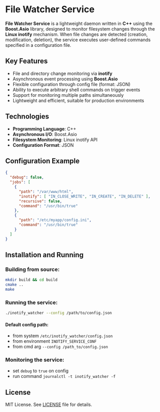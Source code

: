 # File Watcher Service

**File Watcher Service** is a lightweight daemon written in **C++** using the **Boost.Asio** library, designed to monitor filesystem changes through the **Linux inotify** mechanism. When file changes are detected (creation, modification, deletion), the service executes user-defined commands specified in a configuration file.

## Key Features

- File and directory change monitoring via **inotify**
- Asynchronous event processing using **Boost.Asio**
- Flexible configuration through config file (format: JSON)
- Ability to execute arbitrary shell commands on trigger events
- Support for monitoring multiple paths simultaneously
- Lightweight and efficient, suitable for production environments

## Technologies

- **Programming Language**: C++
- **Asynchronous I/O**: Boost.Asio
- **Filesystem Monitoring**: Linux inotify API
- **Configuration Format**: JSON

## Configuration Example

```json
{
  "debug": false,
  "jobs": [
    {
      "path": "/var/www/html",
      "inotify": [ "IN_CLOSE_WRITE", "IN_CREATE", "IN_DELETE" ],
      "recursive": false,
      "command": "/usr/bin/true"
    },
    {
      "path": "/etc/myapp/config.ini",
      "command": "/usr/bin/true"
    }
  ]
}
```

## Installation and Running

### Building from source:

```bash
mkdir build && cd build
cmake ..
make
```

### Running the service:

```bash
./inotify_watcher --config /path/to/config.json
```

#### Default config path:
- from system `/etc/inotify_watcher/config.json`
- from environment `INOTIFY_SERVICE_CONF`
- from cmd arg `--config /path_to/config.json`

### Monitoring the service:
- set `debug` to `true` on config
- run command `journalctl -t inotify_watcher -f`

## License

MIT License. See [LICENSE](LICENSE) file for details.
